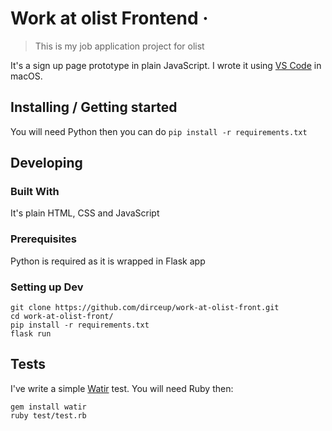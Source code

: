 # Work at olist Frontend &middot;
> This is my job application project for olist

It's a sign up page prototype in plain JavaScript.
I wrote it using [VS Code](https://code.visualstudio.com/) in macOS.

## Installing / Getting started

You will need Python then you can do
`pip install -r requirements.txt`

## Developing

### Built With
It's plain HTML, CSS and JavaScript

### Prerequisites
Python is required as it is wrapped in Flask app

### Setting up Dev

```shell
git clone https://github.com/dirceup/work-at-olist-front.git
cd work-at-olist-front/
pip install -r requirements.txt
flask run
```

## Tests

I've write a simple [Watir](http://watir.com/) test. You will need Ruby then:

```shell
gem install watir
ruby test/test.rb
```
